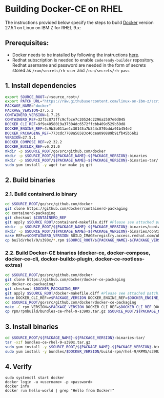 # Building Docker-CE on RHEL

The instructions provided below specify the steps to build [Docker](https://www.docker.com/) version 27.5.1 on Linux on IBM Z for RHEL 9.x:

## Prerequisites:

* Docker needs to be installed by following the instructions [here](https://docs.docker.com/engine/install/#server).
* Redhat subscription is needed to enable `codeready-builder` repository. Redhat username and password are needed in the form of secrets stored as `/run/secrets/rh-user` and `/run/secrets/rh-pass`

## 1. Install dependencies

  ```bash
  export SOURCE_ROOT=/<source_root>/
  export PATCH_URL="https://raw.githubusercontent.com/linux-on-ibm-z/scripts/master/Docker-ce/27.5.1/patch"
  PACKAGE_NAME="docker"
  PACKAGE_VERSION=27.5.1
  CONTAINERD_VERSION=1.7.25
  CONTAINERD_REF=32f5c873ffc9cfbce7c20524c2296a2507e0d045
  DOCKER_CLI_REF=9f9e4058019a37304dc6572ffcbb409d529b59d8
  DOCKER_ENGINE_REF=4c9b3b011ae4c30145a7b344c870bdda01b454e2
  DOCKER_PACKAGING_REF=773cdc7708a56583c46cea090889b91fb45b56b2
  VERSION=27.5.1
  DOCKER_COMPOSE_REF=v2.32.2
  DOCKER_BUILDX_REF=v0.21.0
  mkdir -p $SOURCE_ROOT/go/src/github.com/docker
  mkdir -p $SOURCE_ROOT/${PACKAGE_NAME}-${PACKAGE_VERSION}-binaries
  mkdir -p $SOURCE_ROOT/${PACKAGE_NAME}-${PACKAGE_VERSION}-binaries-tar/
  sudo yum install -y wget tar make jq git
  ```


## 2. Build binaries
### 2.1. Build containerd.io binary

```bash
cd $SOURCE_ROOT/go/src/github.com/docker
git clone https://github.com/docker/containerd-packaging
cd containerd-packaging
git checkout $CONTAINERD_REF
git apply $SOURCE_ROOT/containerd-makefile.diff #Please see attached patch.
mkdir -p $SOURCE_ROOT/${PACKAGE_NAME}-${PACKAGE_VERSION}-binaries/containerd/
mkdir -p $SOURCE_ROOT/${PACKAGE_NAME}-${PACKAGE_VERSION}-binaries/containerd/rhel-9
make REF=v$CONTAINERD_VERSION BUILD_IMAGE=registry.access.redhat.com/ubi9/ubi
cp build/rhel/9/s390x/*.rpm $SOURCE_ROOT/${PACKAGE_NAME}-${PACKAGE_VERSION}-binaries/containerd/rhel-9/
```
### 2.2. Build Docker-CE binaries (docker-ce, docker-compose, docker-ce-cli, docker-buildx-plugin, docker-ce-rootless-extras)

```bash
cd $SOURCE_ROOT/go/src/github.com/docker
git clone https://github.com/docker/docker-ce-packaging
cd docker-ce-packaging/
git checkout $DOCKER_PACKAGING_REF
git apply $SOURCE_ROOT/docker-makefile.diff #Please see attached patch.
make DOCKER_CLI_REF=v$PACKAGE_VERSION DOCKER_ENGINE_REF=$DOCKER_ENGINE_REF DOCKER_PACKAGING_REF=$DOCKER_PACKAGING_REF DOCKER_COMPOSE_REF=$DOCKER_COMPOSE_REF DOCKER_BUILDX_REF=$DOCKER_BUILDX_REF checkout
cd $SOURCE_ROOT/go/src/github.com/docker/docker-ce-packaging
make -C rpm VERSION=$PACKAGE_VERSION DOCKER_CLI_REF=$DOCKER_CLI_REF DOCKER_ENGINE_REF=$DOCKER_ENGINE_REF DOCKER_PACKAGING_REF=$DOCKER_PACKAGING_REF DOCKER_COMPOSE_REF=$DOCKER_COMPOSE_REF DOCKER_BUILDX_REF=$DOCKER_BUILDX_REF rpmbuild/bundles-ce-rhel-9-s390x.tar.gz
cp rpm/rpmbuild/bundles-ce-rhel-9-s390x.tar.gz $SOURCE_ROOT/${PACKAGE_NAME}-${PACKAGE_VERSION}-binaries-tar/
```

## 3. Install binaries

```bash
cd $SOURCE_ROOT/${PACKAGE_NAME}-${PACKAGE_VERSION}-binaries-tar/
tar -xzf bundles-ce-rhel-9-s390x.tar.gz
sudo yum install -y $SOURCE_ROOT/${PACKAGE_NAME}-${PACKAGE_VERSION}-binaries/containerd/rhel-9/containerd.io-${CONTAINERD_VERSION}-3.1.el9.s390x.rpm
sudo yum install -y bundles/$DOCKER_VERSION/build-rpm/rhel-9/RPMS/s390x/*.rpm
```
## 4. Verify
```
sudo systemctl start docker
docker login -u <username> -p <password>
docker info
docker run hello-world | grep "Hello from Docker!"
```

